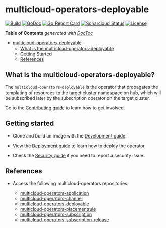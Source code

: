 # multicloud-operators-deployable

[![Build](https://api.travis-ci.com/open-cluster-management/multicloud-operators-deployable.svg?branch=master)](https://api.travis-ci.com/open-cluster-management/multicloud-operators-deployable.svg?branch=master)
[![GoDoc](https://godoc.org/github.com/open-cluster-management/multicloud-operators-deployable?status.svg)](https://godoc.org/github.com/open-cluster-management/multicloud-operators-deployable)
[![Go Report Card](https://goreportcard.com/badge/github.com/open-cluster-management/multicloud-operators-deployable)](https://goreportcard.com/report/github.com/open-cluster-management/multicloud-operators-deployable)
[![Sonarcloud Status](https://sonarcloud.io/api/project_badges/measure?project=open-cluster-management_multicloud-operators-deployable&metric=coverage)](https://sonarcloud.io/api/project_badges/measure?project=open-cluster-management_multicloud-operators-deployable&metric=coverage)
[![License](https://img.shields.io/:license-apache-blue.svg)](http://www.apache.org/licenses/LICENSE-2.0.html)

<!-- START doctoc generated TOC please keep comment here to allow auto update -->
<!-- DON'T EDIT THIS SECTION, INSTEAD RE-RUN doctoc TO UPDATE -->
**Table of Contents**  *generated with [DocToc](https://github.com/thlorenz/doctoc)*

- [multicloud-operators-deployable](#multicloud-operators-deployable)
    - [What is the multicloud-operators-deployable](#what-is-the-multicloud-operators-deployable)
    - [Getting Started](#getting-started)
    - [References](#references)

<!-- END doctoc generated TOC please keep comment here to allow auto update -->

## What is the multicloud-operators-deployable?

The `multicloud-operators-deployable` is the operator that propagates the templating of resources to the target cluster namespace on hub, which will be subscribed later by the subscription operator on the target cluster.

Go to the [Contributing guide](CONTRIBUTING.md) to learn how to get involved.

## Getting started

- Clone and build an image with the [Development guide](docs/development.md).

- View the [Deployment guide](docs/deployment.md) to learn how to deploy the operator.

- Check the [Security guide](SECURITY.md) if you need to report a security issue.

## References

- Access the following multicloud-operators repositories:

    - [multicloud-operators-application](https://github.com/open-cluster-management/multicloud-operators-application)
    - [multicloud-operators-channel](https://github.com/open-cluster-management/multicloud-operators-channel)
    - [multicloud-operators-deployable](https://github.com/open-cluster-management/multicloud-operators-deployable)
    - [multicloud-operators-placementrule](https://github.com/open-cluster-management/multicloud-operators-placementrule)
    - [multicloud-operators-subscription](https://github.com/open-cluster-management/multicloud-operators-subscription)
    - [multicloud-operators-subscription-release](https://github.com/open-cluster-management/multicloud-operators-subscription-release)
